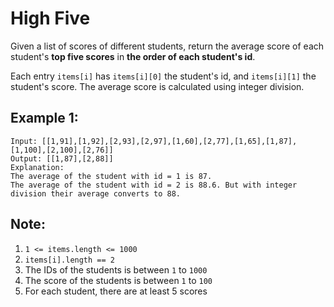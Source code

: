 High Five
=========

Given a list of scores of different students, return the average score of each student's **top five scores** in **the order of each student's id**.

Each entry `items[i]` has `items[i][0]` the student's id, and `items[i][1]` the student's score.  The average score is calculated using integer division.

## Example 1:
```
Input: [[1,91],[1,92],[2,93],[2,97],[1,60],[2,77],[1,65],[1,87],[1,100],[2,100],[2,76]]
Output: [[1,87],[2,88]]
Explanation: 
The average of the student with id = 1 is 87.
The average of the student with id = 2 is 88.6. But with integer division their average converts to 88.
```

## Note:
1. `1 <= items.length <= 1000`
2. `items[i].length == 2`
3. The IDs of the students is between `1` to `1000`
4. The score of the students is between `1` to `100`
5. For each student, there are at least 5 scores
